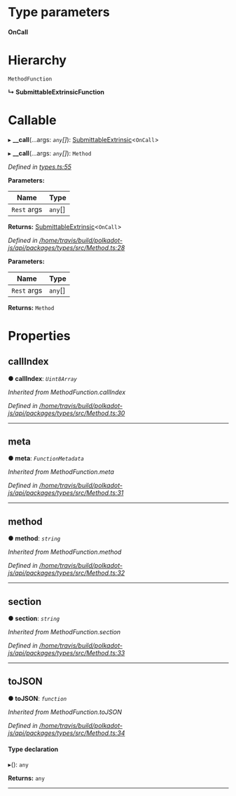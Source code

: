 

# Type parameters
#### OnCall 
# Hierarchy

 `MethodFunction`

**↳ SubmittableExtrinsicFunction**

# Callable
▸ **__call**(...args: *`any`[]*): [SubmittableExtrinsic](../classes/_submittableextrinsic_.submittableextrinsic.md)<`OnCall`>

▸ **__call**(...args: *`any`[]*): `Method`

*Defined in [types.ts:55](https://github.com/polkadot-js/api/blob/e798df9/packages/api/src/types.ts#L55)*

**Parameters:**

| Name | Type |
| ------ | ------ |
| `Rest` args | `any`[] |

**Returns:** [SubmittableExtrinsic](../classes/_submittableextrinsic_.submittableextrinsic.md)<`OnCall`>

*Defined in [/home/travis/build/polkadot-js/api/packages/types/src/Method.ts:28](https://github.com/polkadot-js/api/blob/e798df9/packages/types/src/Method.ts#L28)*

**Parameters:**

| Name | Type |
| ------ | ------ |
| `Rest` args | `any`[] |

**Returns:** `Method`

# Properties

<a id="callindex"></a>

##  callIndex

**● callIndex**: *`Uint8Array`*

*Inherited from MethodFunction.callIndex*

*Defined in [/home/travis/build/polkadot-js/api/packages/types/src/Method.ts:30](https://github.com/polkadot-js/api/blob/e798df9/packages/types/src/Method.ts#L30)*

___
<a id="meta"></a>

##  meta

**● meta**: *`FunctionMetadata`*

*Inherited from MethodFunction.meta*

*Defined in [/home/travis/build/polkadot-js/api/packages/types/src/Method.ts:31](https://github.com/polkadot-js/api/blob/e798df9/packages/types/src/Method.ts#L31)*

___
<a id="method"></a>

##  method

**● method**: *`string`*

*Inherited from MethodFunction.method*

*Defined in [/home/travis/build/polkadot-js/api/packages/types/src/Method.ts:32](https://github.com/polkadot-js/api/blob/e798df9/packages/types/src/Method.ts#L32)*

___
<a id="section"></a>

##  section

**● section**: *`string`*

*Inherited from MethodFunction.section*

*Defined in [/home/travis/build/polkadot-js/api/packages/types/src/Method.ts:33](https://github.com/polkadot-js/api/blob/e798df9/packages/types/src/Method.ts#L33)*

___
<a id="tojson"></a>

##  toJSON

**● toJSON**: *`function`*

*Inherited from MethodFunction.toJSON*

*Defined in [/home/travis/build/polkadot-js/api/packages/types/src/Method.ts:34](https://github.com/polkadot-js/api/blob/e798df9/packages/types/src/Method.ts#L34)*

#### Type declaration
▸(): `any`

**Returns:** `any`

___

